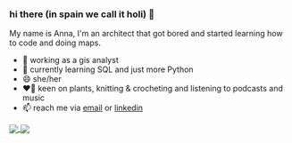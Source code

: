 ### hi there (in spain we call it holi) 👋

<!--
**annassanchez/annassanchez** is a ✨ _special_ ✨ repository because its `README.md` (this file) appears on your GitHub profile.

Here are some ideas to get you started:-->

My name is Anna, I'm an architect that got bored and started learning how to code and doing maps.

- 🔭 working as a gis analyst
- 🌱 currently learning SQL and just more Python
- 😄 she/her
- ❤️‍🔥 keen on plants, knitting & crocheting and listening to podcasts and music
- 📫 reach me via [email](mailto:annassanchez@gmail.com) or [linkedin](https://www.linkedin.com/in/annassanchez/)

<a href="https://github.com/anuraghazra/github-readme-stats" align='center' >
  <img align="center" src="https://github-readme-stats.vercel.app/api/top-langs/?username=annassanchez&layout=donut&langs_count=10" />
  <img align="center" src="https://github-readme-stats.vercel.app/api?username=annassanchez" />
</a>
<!--[![](https://img.shields.io/badge/LinkedIn-blue?style=for-the-badge&logo=linkedin&logoColor=white)](https://www.linkedin.com/in/annassanchez/) or 
[![](https://img.shields.io/badge/Gmail-D14836?style=for-the-badge&logo=gmail&logoColor=white)](mailto:annassanchez@gmail.com)-->
